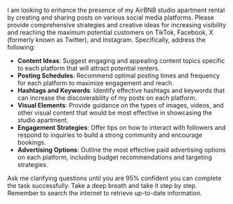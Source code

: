 I am looking to enhance the presence of my AirBNB studio apartment rental by creating and sharing posts on various social media platforms. Please provide comprehensive strategies and creative ideas for increasing visibility and reaching the maximum potential customers on TikTok, Facebook, X (formerly known as Twitter), and Instagram. Specifically, address the following:

- **Content Ideas**: Suggest engaging and appealing content topics specific to each platform that will attract potential renters.
- **Posting Schedules**: Recommend optimal posting times and frequency for each platform to maximize engagement and reach.
- **Hashtags and Keywords**: Identify effective hashtags and keywords that can increase the discoverability of my posts on each platform.
- **Visual Elements**: Provide guidance on the types of images, videos, and other visual content that would be most effective in showcasing the studio apartment.
- **Engagement Strategies**: Offer tips on how to interact with followers and respond to inquiries to build a strong community and encourage bookings.
- **Advertising Options**: Outline the most effective paid advertising options on each platform, including budget recommendations and targeting strategies.

Ask me clarifying questions until you are 95% confident you can complete the task successfully. Take a deep breath and take it step by step. Remember to search the internet to retrieve up-to-date information.